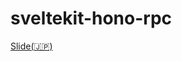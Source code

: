 # sveltekit-hono-rpc

[Slide(🇯🇵)](https://docs.google.com/presentation/d/1sDwzmbSxrI2K5oxmeRsqLV2UnJjOAjE65Q2gKtVTRB4/edit?usp=sharing)
